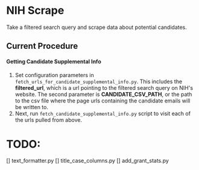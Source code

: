 # NIH Scrape
Take a filtered search query and scrape data about potential candidates.

## Current Procedure

#### Getting Candidate Supplemental Info
1. Set configuration parameters in ```fetch_urls_for_candidate_supplemental_info.py```.  This includes the **filtered_url**, which
    is a url pointing to the filtered search query on NIH's website.  The second parameter is **CANDIDATE_CSV_PATH**, 
    or the path to the csv file where the page urls containing the candidate emails will be written to.
2. Next, run ```fetch_candidate_supplemental_info.py``` script to visit each of the urls pulled from above.










# TODO:
[] text_formatter.py
[] title_case_columns.py
[] add_grant_stats.py
